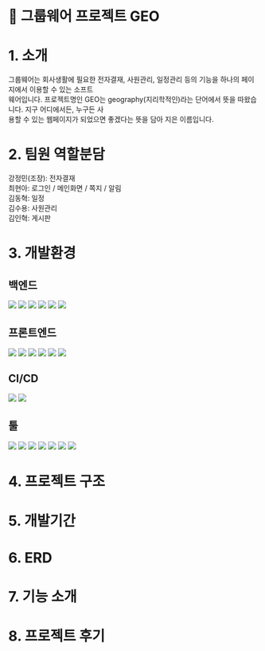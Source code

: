 # 🤝 그룹웨어 프로젝트 GEO

# 1. 소개
그룹웨어는 회사생활에 필요한 전자결재, 사원관리, 일정관리 등의 기능을 하나의 페이지에서 이용할 수 있는 소프트<br>
웨어입니다. 프로젝트명인 GEO는 geography(지리학적인)라는 단어에서 뜻을 따왔습니다. 지구 어디에서든, 누구든 사<br>
용할 수 있는 웹페이지가 되었으면 좋겠다는 뜻을 담아 지은 이름입니다.

# 2. 팀원 역할분담
강정민(조장): 전자결재<br>
최현아: 로그인 / 메인화면 / 쪽지 / 알림<br>
김동혁: 일정<br>
김수용: 사원관리<br>
김인혁: 게시판

# 3. 개발환경
## 백엔드
<img src="https://img.shields.io/badge/spring-6DB33F?style=for-the-badge&logo=spring&logoColor=white"> <img src="https://img.shields.io/badge/java-007396?style=for-the-badge&logo=java&logoColor=white"> <img src="https://img.shields.io/badge/jsp-007396?style=for-the-badge&logo=java&logoColor=white"> <img src="https://img.shields.io/badge/mybatis-FF5733?style=for-the-badge&logo=mybatis&logoColor=white">
<img src="https://img.shields.io/badge/apache tomcat-F8DC75?style=for-the-badge&logo=apachetomcat&logoColor=white">
<img src="https://img.shields.io/badge/oracle-F80000?style=for-the-badge&logo=oracle&logoColor=white">


## 프론트엔드
<img src="https://img.shields.io/badge/html5-E34F26?style=for-the-badge&logo=html5&logoColor=white"> <img src="https://img.shields.io/badge/css-1572B6?style=for-the-badge&logo=css3&logoColor=white"> <img src="https://img.shields.io/badge/javascript-F7DF1E?style=for-the-badge&logo=javascript&logoColor=black"> <img src="https://img.shields.io/badge/bootstrap-7952B3?style=for-the-badge&logo=bootstrap&logoColor=white"> <img src="https://img.shields.io/badge/jquery-0769AD?style=for-the-badge&logo=jquery&logoColor=white"> <img src="https://img.shields.io/badge/ajax-0055A5?style=for-the-badge&logo=ajax&logoColor=white">


## CI/CD
<img src="https://img.shields.io/badge/docker-2496ED?style=for-the-badge&logo=docker&logoColor=white"> <img src="https://img.shields.io/badge/jenkins-D24939?style=for-the-badge&logo=jenkins&logoColor=white"> 

## 툴
<img src="https://img.shields.io/badge/eclipse-2C2255?style=for-the-badge&logo=eclipse&logoColor=white"> <img src="https://img.shields.io/badge/dbeaver-372923?style=for-the-badge&logo=dbeaver&logoColor=white"> <img src="https://img.shields.io/badge/github-181717?style=for-the-badge&logo=github&logoColor=white"> <img src="https://img.shields.io/badge/postman-FF6C37?style=for-the-badge&logo=postman&logoColor=white"> <img src="https://img.shields.io/badge/putty-6F727C?style=for-the-badge&logo=putty&logoColor=white"> <img src="https://img.shields.io/badge/notion-000000?style=for-the-badge&logo=notion&logoColor=white"> <img src="https://img.shields.io/badge/slack-4A154B?style=for-the-badge&logo=slack&logoColor=white">


# 4. 프로젝트 구조


# 5. 개발기간

# 6. ERD

# 7. 기능 소개

# 8. 프로젝트 후기
